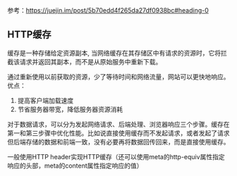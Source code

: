 参考：https://juejin.im/post/5b70edd4f265da27df0938bc#heading-0

## HTTP缓存
缓存是一种存储给定资源副本, 当网络缓存在其存储区中有请求的资源时，它将拦截该请求并返回其副本，而不是从原始服务中重新下载。

通过重新使用以前获取的资源，少了等待时间和网络流量，网站可以更快地响应。优点：
1. 提高客户端加载速度
2. 节省服务器带宽，降低服务器资源消耗


对于数据请求，可以分为发起网络请求、后端处理、浏览器响应三个步骤。缓存在第一和第三步骤中优化性能。比如说直接使用缓存而不发起请求，或者发起了请求但后端存储的数据和前端一致，没有必要再将数据回传回来，而是直接使用缓存。


一般使用HTTP header实现HTTP缓存（还可以使用meta的http-equiv属性指定响应的头部，meta的content属性指定响应的值）




